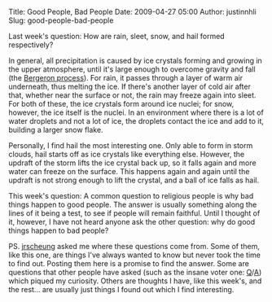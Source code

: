 Title: Good People, Bad People
Date: 2009-04-27 05:00
Author: justinnhli
Slug: good-people-bad-people

Last week's question: How are rain, sleet, snow, and hail formed
respectively?

In general, all precipitation is caused by ice crystals forming and
growing in the upper atmosphere, until it's large enough to overcome
gravity and fall (the [Bergeron
process](http://en.wikipedia.org/wiki/Bergeron_process)). For rain, it
passes through a layer of warm air underneath, thus melting the ice. If
there's another layer of cold air after that, whether near the surface
or not, the rain may freeze again into sleet. For both of these, the ice
crystals form around ice nuclei; for snow, however, the ice itself is
the nuclei. In an environment where there is a lot of water droplets and
not a lot of ice, the droplets contact the ice and add to it, building a
larger snow flake.

Personally, I find hail the most interesting one. Only able to form in
storm clouds, hail starts off as ice crystals like everything else.
However, the updraft of the storm lifts the ice crystal back up, so it
falls again and more water can freeze on the surface. This happens again
and again until the updraft is not strong enough to lift the crystal,
and a ball of ice falls as hail.

This week's question: A common question to religious people is why bad
things happen to good people. The answer is usually something along the
lines of it being a test, to see if people will remain faithful. Until I
thought of it, however, I have not heard anyone ask the other question:
why do good things happen to bad people?

PS. [jrscheung](http://jrscheung.deviantart.com/) asked me where these
questions come from. Some of them, like this one, are things I've always
wanted to know but never took the time to find out. Posting them here is
a promise to find the answer. Some are questions that other people have
asked (such as the insane voter one:
[Q](http://justinnhli.blogspot.com/2009/04/insane-voters.html)/[A](http://justinnhli.blogspot.com/2009/04/all-hail-rain-sleet-and-snow.html))
which piqued my curiosity. Others are thoughts I have, like this week's,
and the rest... are usually just things I found out which I find
interesting.


